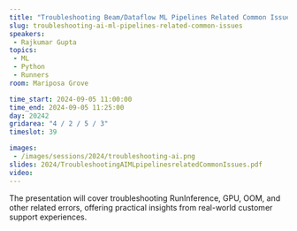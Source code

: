 ```yaml
---
title: "Troubleshooting Beam/Dataflow ML Pipelines Related Common Issues"
slug: troubleshooting-ai-ml-pipelines-related-common-issues
speakers:
 - Rajkumar Gupta
topics:
 - ML
 - Python
 - Runners
room: Mariposa Grove

time_start: 2024-09-05 11:00:00
time_end: 2024-09-05 11:25:00
day: 20242
gridarea: "4 / 2 / 5 / 3"
timeslot: 39

images:
 - /images/sessions/2024/troubleshooting-ai.png
slides: 2024/TroubleshootingAIMLpipelinesrelatedCommonIssues.pdf
video: 
---
```


The presentation will cover troubleshooting RunInference, GPU, OOM, and other related errors, offering practical insights from real-world customer support experiences.